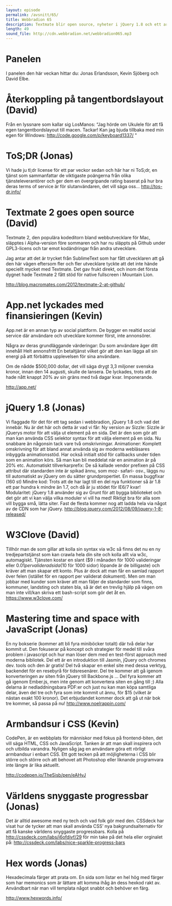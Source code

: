 ```yaml
---
layout: episode
permalink: /avsnitt/65/
title: Webbradion 65
description: Textmate blir open source, nyheter i jQuery 1.8 och ett armbandsur i CSS finns bland nyheterna.
length: 49
sound_file: http://cdn.webbradion.net/webbradion065.mp3
---
```


# Panelen

I panelen den här veckan hittar du: Jonas Erlandsson, Kevin Sjöberg och David Elbe.

# Återkoppling på tangentbordslayout (David)

Från en lyssnare som kallar sig LosManos: “Jag hörde om Ukulele för att få egen tangentbordslayout till macen. Tackar! Kan jag bjuda tillbaka med min egen för Windows: http://code.google.com/p/keyboard1337/ "

# ToS;DR (Jonas)

Vi hade ju tl;dr license för ett par veckor sedan och här har ni ToS;dr, en tjänst som sammanfattar de viktigaste poängerna från olika tjänsteleverantörer och ger dem en övergripande rating baserat på hur bra deras terms of service är för slutanvändaren, det vill säga oss... 
http://tos-dr.info/

# Textmate 2 goes open source (David)

Textmate 2, den populära kodeditorn bland webbutvecklare för Mac, släpptes i Alpha-version före sommaren och har nu släppts på Github under GPL3-licens och tar emot kodändringar från andra utvecklare. 

Jag antar att det är trycket från SublimeText som har fått utvecklaren att gå den här vägen eftersom fler och fler utvecklare tyckte att det inte hände speciellt mycket med Textmate. Det gav frukt direkt, och inom det första dygnet hade Textmate 2 fått stöd för native fullscreen i Mountain Lion. 

http://blog.macromates.com/2012/textmate-2-at-github/

# App.net lyckades med finansieringen (Kevin)

App.net är en annan typ av social plattform. De bygger en realtid social service där användare och utvecklare kommer först, inte annonsörer.

Några av deras grundläggande värderingar:
Du som användare äger ditt innehåll
Helt annonsfritt
En betaltjänst vilket gör att den kan lägga all sin energi på att förbättra upplevelsen för sina användare.

Om de nådde  $500,000 dollar, det vill säga drygt 3,3 miljoner svenska kronor, innan den 14 augusti, skulle de lansera. De lyckades, trots att de hade nått knappt 20% av sin gräns med två dagar kvar. Imponerande.

http://app.net/

# jQuery 1.8 (Jonas)

Vi flaggade för det för ett tag sedan i webbradion, jQuery 1.8 och vad det innebär. Nu är det här och detta är vad vi får:
Ny version av Sizzle: Sizzle är jQuerys motor för att välja ut element på en sida. Det är den som gör att man kan använda CSS selektor syntax för att välja element på en sida. Nu snabbare än någonsin tack vare två omskrivningar.
Animationer: Komplett omskrivning för att bland annat använda sig av moderna webläsares inbyggda animationsstöd. Har också initialt stöd för callbacks under tiden som en animation körs. Så man kan bli meddelat när en animation är på 20% etc.
Automatiskt tillverkarprefix: De så kallade vendor prefixen på CSS attribut där standarden inte är spikad ännu, som moz- safari- osv., läggs nu till automatiskt av jQuery om du sätter grundpropertiet.
En massa buggfixar (160 st)
Mindre kod: Trots att de har lagt till en del nya funktioner så är 1.8 ett par hundra k mindre än 1.7, och då är ju stödet för IE6/7 kvar!
Modularitet: jQuery 1.8 använder sig av Grunt för att bygga biblioteket och det gör att vi kan välja vilka moduler vi vill ha med! Riktigt bra för alla som vill bygga små, lätta siter. Fast de flesta kommer nog att ladda hela via något av de CDN som har jQuery.
http://blog.jquery.com/2012/08/09/jquery-1-8-released/


# W3Clove (David)

Tillhör man de som gillar att kolla sin syntax via w3c så finns det nu en ny tredjepartstjänst som kan crawla hela din site och kolla allt via w3c, automagiskt.
Tjänsten kostar en slant ($9 i månaden för 1000 valideringar eller $0.01 per validerad sida ($10 för 1000 sidor) löpande är de billigaste) och kräver att man skapar ett konto. Plus är dock att man får en samlad rapport över felen (istället för en rapport per validerat dokument). Men om man jobbar med kunder som kräver att man fäljer de standarder som finns, kommuner, landsting och staten bla, så är det en trevlig hjälp på vägen om man inte vill/kan skriva ett bash-script som gör det åt en.
https://www.w3clove.com/


# Mastering time and space with JavaScript (Jonas)

En ny bokserie (kommer att bli fyra miniböcker totalt) där två delar har kommit ut. Den fokuserar på koncept och strategier för medel till svåra problem i javascript och hur man löser dem med en test-först approach med moderna bibliotek.
Del ett är en introduktion till Jasmin, jQuery och chromes dev. tools och den är gratis!
Del två skapar en enkel site med dessa verktyg, backendet för en resebyrå för tidsresenärer.
Del tre kommer att gå igenom konverteringen av siten från jQuery till Backbone.js ...
Del fyra kommer att gå igenom Ember.js, men inte genom att konvertera siten en gång till ;)
Alla delarna är nedladdningsbara PDF:er och just nu kan man köpa samtliga delar, även del tre och fyra som inte kommit ut ännu, för $15 (vilket är nästan exakt 100 kronor). Det erbjudandet kommer dock att gå ut när bok tre kommer, så passa på nu!
http://www.noelrappin.com/

# Armbandsur i CSS (Kevin)

CodePen, är en webbplats för människor med fokus på frontend-biten, det vill säga HTML, CSS och JavaScript. Tanken är att man skall inspirera och och utbilda varandra. Nyligen såg jag en användare göra ett rörligt armbandsur i enbart CSS. Ett gott tecken på att möjligheterna i CSS blir större och större och att behovet att Photoshop eller liknande programvara inte längre är lika aktuellt.

 http://codepen.io/TheSisb/pen/eAHyJ

# Världens snyggaste progressbar (Jonas)

Det är alltid awesome med ny tech och vad folk gör med den. CSSdeck har visat hur de tycker att man skall använda CSS’ nya bakgrundsalternativ för att få kanske världens snyggaste progressbars. Kolla på http://cssdeck.com/labs/i6ofdivf/29 för min take på det hela eller orginalet på:
http://cssdeck.com/labs/nice-sparkle-progress-bars


# Hex words (Jonas)

Hexadecimala färger att prata om. En sida som listar en hel hög med färger som har memonics som är lättare att komma ihåg än dess hexkod rakt av. Användbart när man vill templata något snabbt och behöver en färg.

http://www.hexwords.info/




